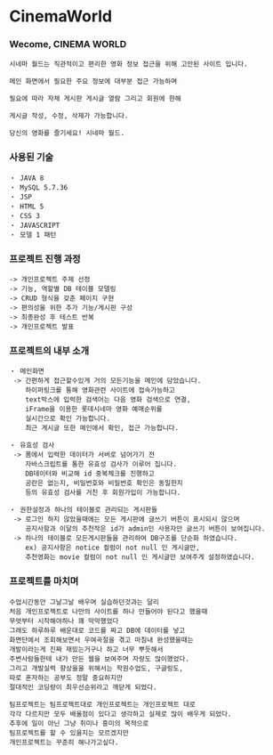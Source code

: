 # CinemaWorld

### Wecome, CINEMA WORLD
    시네마 월드는 직관적이고 편리한 영화 정보 접근을 위해 고안된 사이트 입니다.

    메인 화면에서 필요한 주요 정보에 대부분 접근 가능하며

    필요에 따라 자체 게시판 게시글 열람 그리고 회원에 한해

    게시글 작성, 수정, 삭제가 가능합니다.

    당신의 영화를 즐기세요! 시네마 월드.
    
### 사용된 기술
    ・ JAVA 8
    ・ MySQL 5.7.36
    ・ JSP
    ・ HTML 5
    ・ CSS 3
    ・ JAVASCRIPT
    ・ 모델 1 패턴
    
### 프로젝트 진행 과정
    -> 개인프로젝트 주제 선정
    -> 기능, 역할별 DB 테이블 모델링
    -> CRUD 형식을 갖춘 페이지 구현
    -> 편의성을 위한 추가 기능/게시판 구성
    -> 최종완성 후 테스트 반복
    -> 개인프로젝트 발표
    
### 프로젝트의 내부 소개
    ・ 메인화면
     -> 간편하게 접근할수있게 거의 모든기능을 메인에 담았습니다.
        하이퍼링크를 통해 영화관련 사이트에 접속가능하고
        text박스에 입력한 검색어는 다음 영화 검색으로 연결,
        iFrame을 이용한 롯데시네마 영화 예매순위를
        실시간으로 확인 가능합니다.
        최근 게시글 또한 메인에서 확인, 접근 가능합니다.
    
    ・ 유효성 검사
     -> 폼에서 입력한 데이터가 서버로 넘어가기 전
        자바스크립트를 통한 유효성 검사가 이루어 집니다.
        DB데이터와 비교해 id 중복체크를 진행하고
        공란은 없는지, 비밀번호와 비밀번호 확인은 동일한지
        등의 유효성 검사를 거친 후 회원가입이 가능합니다.
        
    ・ 권한설정과 하나의 테이블로 관리되는 게시판들
     -> 로그인 하지 않았을때에는 모든 게시판에 글쓰기 버튼이 표시되시 않으며
        공지사항과 이달의 추천작은 id가 admin인 사용자만 글쓰기 버튼이 보여집니다.
     -> 하나의 테이블로 모든게시판들을 관리하여 DB구조를 단순화 하였습니다.
        ex) 공지사항은 notice 컬럼이 not null 인 게시글만,
        추천영화는 movie 컬럼이 not null 인 게시글만 보여주게 설정하였습니다.
        
### 프로젝트를 마치며
    수업시간동안 그날그날 배우며 실습하던것과는 달리
    처음 개인프로젝트로 나만의 사이트를 하나 만들어야 된다고 했을때
    무엇부터 시작해야하나 꽤 막막했었다
    그래도 하루하루 배운대로 코드를 짜고 DB에 데이터를 넣고
    화면단에서 조회해보면서 우여곡절을 겪고 마침내 완성했을때는
    개발이라는게 진짜 재밌는거구나 하고 너무 뿌듯해서
    주변사람들한테 내가 만든 웹을 보여주며 자랑도 많이했었다.
    그리고 개발실력 향상을을 위해서는 학원수업도, 구글링도,
    따로 혼자하는 공부도 정말 중요하지만
    절대적인 코딩량이 최우선순위라고 깨닫게 되었다.
    
    팀프로젝트는 팀프로젝트대로 개인프로젝트는 개인프로젝트 대로
    각각 다르지만 모두 배울점이 있다고 생각하고 실제로 많이 배우게 되었다.
    추후에 일이 아닌 그냥 취미나 흥미의 목적으로
    팀프로젝트를 할 수 있을지는 모르겠지만
    개인프로젝트는 꾸준히 해나가고싶다.
    

